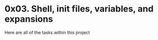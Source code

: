# 0x03. Shell, init files, variables, and expansions

Here are all of the tasks within this project
